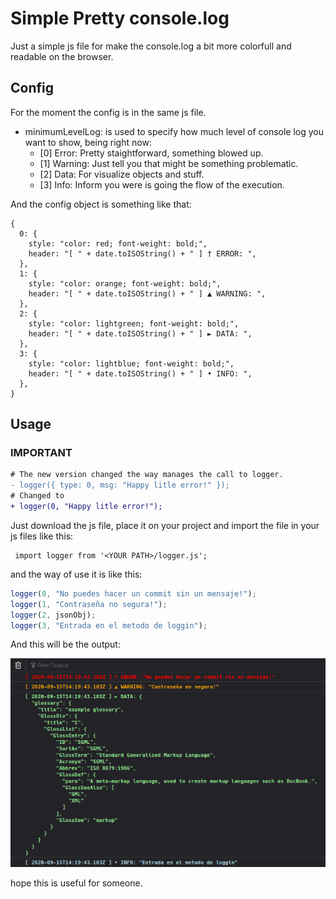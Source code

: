 # Simple Pretty console.log

Just a simple js file for make the console.log a bit more colorfull and readable on the browser.

## Config
For the moment the config is in the same js file.

- minimumLevelLog: is used to specify how much level of console log you want to show, being right now:
  - [0] Error: Pretty staightforward, something blowed up.
  - [1] Warning: Just tell you that might be something problematic.
  - [2] Data: For visualize objects and stuff.
  - [3] Info: Inform you were is going the flow of the execution.

And the config object is something like that:
```
{
  0: {
    style: "color: red; font-weight: bold;",
    header: "[ " + date.toISOString() + " ] † ERROR: ",
  },
  1: {
    style: "color: orange; font-weight: bold;",
    header: "[ " + date.toISOString() + " ] ▲ WARNING: ",
  },
  2: {
    style: "color: lightgreen; font-weight: bold;",
    header: "[ " + date.toISOString() + " ] ► DATA: ",
  },
  3: {
    style: "color: lightblue; font-weight: bold;",
    header: "[ " + date.toISOString() + " ] • INFO: ",
  },
}
```

## Usage

### IMPORTANT 
```diff
# The new version changed the way manages the call to logger.
- logger({ type: 0, msg: "Happy litle error!" });
# Changed to 
+ logger(0, "Happy litle error!");
```

Just download the js file, place it on your project and import the file in your js files like this:
```
 import logger from '<YOUR PATH>/logger.js';
```
and the way of use it is like this:
```js
logger(0, "No puedes hacer un commit sin un mensaje!");
logger(1, "Contraseña no segura!");
logger(2, jsonObj);
logger(3, "Entrada en el metodo de loggin");
```
And this will be the output:

![Final result](final-result.png)

hope this is useful for someone.
